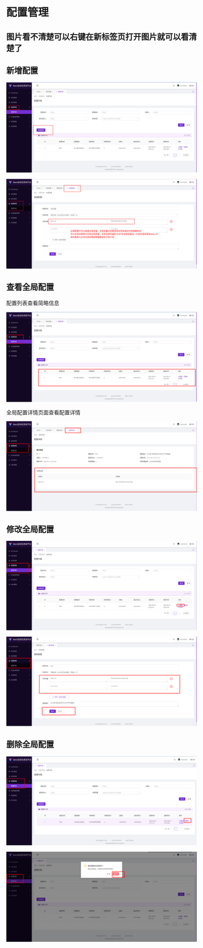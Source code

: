 # 配置管理
## 图片看不清楚可以右键在新标签页打开图片就可以看清楚了
## 新增配置

![image-20210620010934690](../user-documentation-imgs/global-config/image-20210620010934690.png)

![image-20210620011315402](../user-documentation-imgs/global-config/image-20210620011315402.png)

## 查看全局配置

配置列表查看简略信息

![image-20210620011406556](../user-documentation-imgs/global-config/image-20210620011406556.png)

全局配置详情页面查看配置详情

![image-20210620011437900](../user-documentation-imgs/global-config/image-20210620011437900.png)

## 修改全局配置

![image-20210620011503779](../user-documentation-imgs/global-config/image-20210620011503779.png)

![image-20210620011531820](../user-documentation-imgs/global-config/image-20210620011531820.png)

## 删除全局配置

![image-20210620011602642](../user-documentation-imgs/global-config/image-20210620011602642.png)

![image-20210620011615579](../user-documentation-imgs/global-config/image-20210620011615579.png)